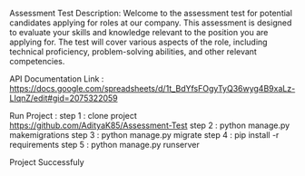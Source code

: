 Assessment Test
Description:
Welcome to the assessment test for potential candidates applying for roles at our company. This assessment is designed to evaluate your skills and knowledge relevant to the position you are applying for. The test will cover various aspects of the role, including technical proficiency, problem-solving abilities, and other relevant competencies.


API Documentation Link : https://docs.google.com/spreadsheets/d/1t_BdYfsFOgyTyQ36wyg4B9xaLz-LIqnZ/edit#gid=2075322059

Run Project :
step 1 : clone project https://github.com/AdityaK85/Assessment-Test
step 2 : python manage.py makemigrations
step 3 : python manage.py migrate
step 4 : pip install -r requirements
step 5 : python manage.py runserver

Project Successfuly 
